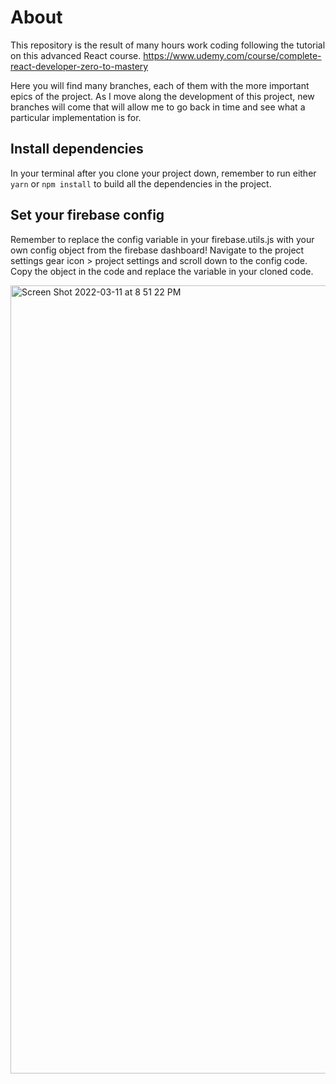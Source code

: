 # About
This repository is the result of many hours work coding following the tutorial on this advanced React course.
https://www.udemy.com/course/complete-react-developer-zero-to-mastery

Here you will find many branches, each of them with the more important epics of the project. As I move along the development of this project, new branches will come that will allow me to go back in time and see what a particular implementation is for.

## Install dependencies

In your terminal after you clone your project down, remember to run either `yarn` or `npm install` to build all the dependencies in the project.

## Set your firebase config

Remember to replace the config variable in your firebase.utils.js with your own config object from the firebase dashboard! Navigate to the project settings gear icon > project settings and scroll down to the config code. Copy the object in the code and replace the variable in your cloned code.

<img width="1261" alt="Screen Shot 2022-03-11 at 8 51 22 PM" src="https://user-images.githubusercontent.com/10578605/157999158-10e921cc-9ee5-46f6-a0c5-1ae5686f54f3.png">